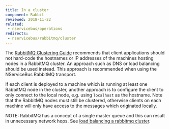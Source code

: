 ```yaml
---
title: In a cluster
component: Rabbit
reviewed: 2018-11-22
related:
 - nservicebus/operations
redirects:
 - nservicebus/rabbitmq/cluster
---
```


The [RabbitMQ Clustering Guide](https://www.rabbitmq.com/clustering.html#clients) recommends that client applications should not hard-code the hostnames or IP addresses of the machines hosting nodes in a RabbitMQ cluster. An approach such as DNS or load balancing should be used instead. This approach is recommended when using the NServiceBus RabbitMQ transport.

If each client is deployed to a machine which is running at least one RabbitMQ node in the cluster, another approach is to configure the client to only connect to the local node, e.g. using `localhost` as the hostname. Note that the RabbitMQ nodes must still be clustered, otherwise clients on each machine will only have access to the messages which originated locally.

NOTE: RabbitMQ has a concept of a single master queue and this can result in unnecessary network hops. See [load balancing a rabbitmq cluster](https://insidethecpu.com/2014/11/17/load-balancing-a-rabbitmq-cluster/).
